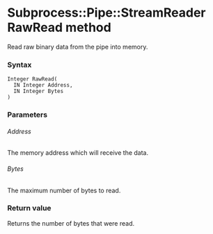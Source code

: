 # Subprocess::Pipe::StreamReader RawRead method

Read raw binary data from the pipe into memory.




### Syntax

```
Integer RawRead(
  IN Integer Address,
  IN Integer Bytes
)
```




### Parameters

###### Address

The memory address which will receive the data.

###### Bytes

The maximum number of bytes to read.




### Return value

Returns the number of bytes that were read.
